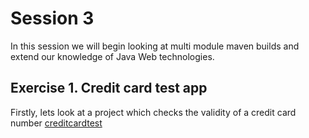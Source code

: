# Session 3

In this session we will begin looking at multi module maven builds and extend our knowledge of Java Web technologies.

## Exercise 1. Credit card test app
Firstly, lets look at a project which checks the validity of a credit card number [creditcardtest](../session3/creditcardtest )

